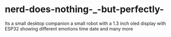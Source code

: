 # nerd-does-nothing-_-but-perfectly-
Its a small desktop companion a small robot with a 1.3 inch oled display with ESP32 showing different emotions time date and many more 
